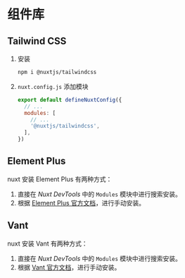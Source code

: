 # 组件库

## Tailwind CSS

1. 安装

   ```sh
   npm i @nuxtjs/tailwindcss
   ```

2. `nuxt.config.js` 添加模块

   ```js
   export default defineNuxtConfig({
     // ...
     modules: [
       // ...
       '@nuxtjs/tailwindcss',
     ],
   })
   ```

## Element Plus

nuxt 安装 Element Plus 有两种方式：

1. 直接在 *Nuxt DevTools* 中的 `Modules` 模块中进行搜索安装。
2. 根据 [Element Plus 官方文档](https://element-plus.org/zh-CN/guide/quickstart.html#nuxt)，进行手动安装。

## Vant

nuxt 安装 Vant 有两种方式：

1. 直接在 *Nuxt DevTools* 中的 `Modules` 模块中进行搜索安装。
2. 根据 [Vant 官方文档](https://vant-ui.github.io/vant/#/zh-CN/quickstart#zai-nuxt-3-zhong-shi-yong)，进行手动安装。
